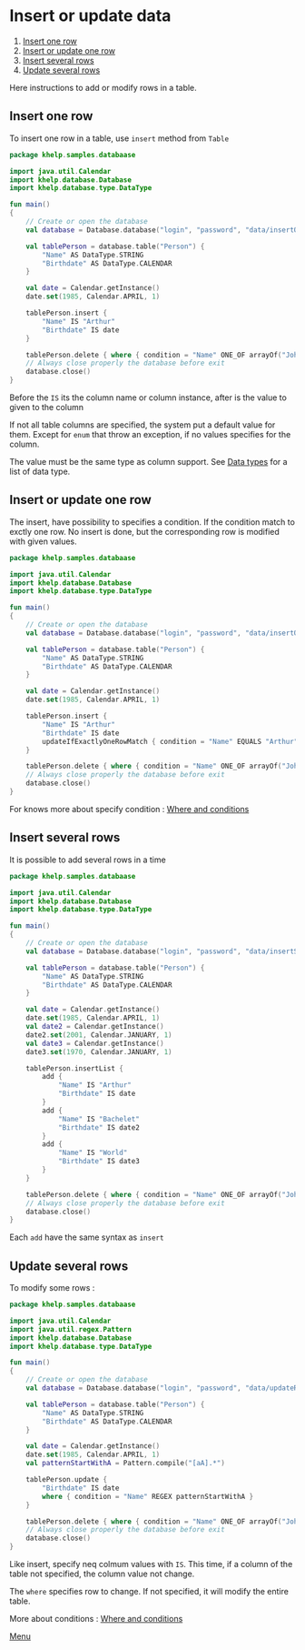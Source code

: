 # Insert or update data

1. [Insert one row](#insert-one-row)
1. [Insert or update one row](#insert-or-update-one-row)
1. [Insert several rows](#insert-several-rows)
1. [Update several rows](#update-several-rows)

Here instructions to add or modify rows in a table.

## Insert one row

To insert one row in a table, use `insert` method from `Table`

```kotlin
package khelp.samples.databaase

import java.util.Calendar
import khelp.database.Database
import khelp.database.type.DataType

fun main()
{
    // Create or open the database
    val database = Database.database("login", "password", "data/insertOrUpdate/database")

    val tablePerson = database.table("Person") {
        "Name" AS DataType.STRING
        "Birthdate" AS DataType.CALENDAR
    }

    val date = Calendar.getInstance()
    date.set(1985, Calendar.APRIL, 1)

    tablePerson.insert {
        "Name" IS "Arthur"
        "Birthdate" IS date
    }

    tablePerson.delete { where { condition = "Name" ONE_OF arrayOf("John Doe", "Arthur", "Skwwek") } }
    // Always close properly the database before exit
    database.close()
}
```

Before the `IS` its the column name or column instance, after is the value to given to the column

If not all table columns are specified, the system put a default value for them. Except for `enum` that throw an
exception, if no values specifies for the column.

The value must be the same type as column support. See [Data types](ColumnsAndTable.md#data-types) for a list of data
type.

## Insert or update one row

The insert, have possibility to specifies a condition. If the condition match to exctly one row. No insert is done, but
the corresponding row is modified with given values.

```kotlin
package khelp.samples.databaase

import java.util.Calendar
import khelp.database.Database
import khelp.database.type.DataType

fun main()
{
    // Create or open the database
    val database = Database.database("login", "password", "data/insertOneRow/database")

    val tablePerson = database.table("Person") {
        "Name" AS DataType.STRING
        "Birthdate" AS DataType.CALENDAR
    }

    val date = Calendar.getInstance()
    date.set(1985, Calendar.APRIL, 1)

    tablePerson.insert {
        "Name" IS "Arthur"
        "Birthdate" IS date
        updateIfExactlyOneRowMatch { condition = "Name" EQUALS "Arthur" }
    }

    tablePerson.delete { where { condition = "Name" ONE_OF arrayOf("John Doe", "Arthur", "Skwwek") } }
    // Always close properly the database before exit
    database.close()
}
```

For knows more about specify condition : [Where and conditions](WhereAndConditions.md)

## Insert several rows

It is possible to add several rows in a time

```kotlin
package khelp.samples.databaase

import java.util.Calendar
import khelp.database.Database
import khelp.database.type.DataType

fun main()
{
    // Create or open the database
    val database = Database.database("login", "password", "data/insertSeveralRows/database")

    val tablePerson = database.table("Person") {
        "Name" AS DataType.STRING
        "Birthdate" AS DataType.CALENDAR
    }

    val date = Calendar.getInstance()
    date.set(1985, Calendar.APRIL, 1)
    val date2 = Calendar.getInstance()
    date2.set(2001, Calendar.JANUARY, 1)
    val date3 = Calendar.getInstance()
    date3.set(1970, Calendar.JANUARY, 1)

    tablePerson.insertList {
        add {
            "Name" IS "Arthur"
            "Birthdate" IS date
        }
        add {
            "Name" IS "Bachelet"
            "Birthdate" IS date2
        }
        add {
            "Name" IS "World"
            "Birthdate" IS date3
        }
    }

    tablePerson.delete { where { condition = "Name" ONE_OF arrayOf("John Doe", "Arthur", "Skwwek") } }
    // Always close properly the database before exit
    database.close()
}
```

Each `add` have the same syntax as `insert`

## Update several rows

To modify some rows :

```kotlin
package khelp.samples.databaase

import java.util.Calendar
import java.util.regex.Pattern
import khelp.database.Database
import khelp.database.type.DataType

fun main()
{
    // Create or open the database
    val database = Database.database("login", "password", "data/updateRows/database")

    val tablePerson = database.table("Person") {
        "Name" AS DataType.STRING
        "Birthdate" AS DataType.CALENDAR
    }

    val date = Calendar.getInstance()
    date.set(1985, Calendar.APRIL, 1)
    val patternStartWithA = Pattern.compile("[aA].*")

    tablePerson.update {
        "Birthdate" IS date
        where { condition = "Name" REGEX patternStartWithA }
    }

    tablePerson.delete { where { condition = "Name" ONE_OF arrayOf("John Doe", "Arthur", "Skwwek") } }
    // Always close properly the database before exit
    database.close()
}
```

Like insert, specify neq colmum values with `IS`. This time, if a column of the table not specified, the column value
not change.

The `where` specifies row to change. If not specified, it will modify the entire table.

More about conditions :  [Where and conditions](WhereAndConditions.md)

[Menu](Menu.md)
